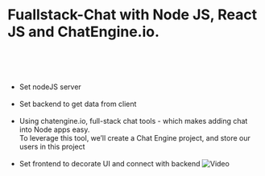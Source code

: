 # Fuallstack-Chat with Node JS, React JS and ChatEngine.io.
<br><br><br>
- Set nodeJS server
  <br><br>
- Set backend to get data from client
  <br><br>
- Using chatengine.io, full-stack chat tools - which makes adding chat into Node apps easy.
  <br>
To leverage this tool, we’ll create a Chat Engine project, and store our users in this project
  <br><br>
- Set frontend to decorate UI and connect with backend
![Video](https://github.com/domino0628/Fullstack-Chatbot/assets/59598751/d5dd8cd5-bf14-455f-8b55-599c2c9a7753)
